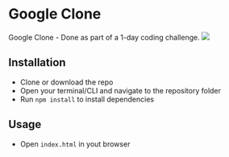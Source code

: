 # Google Clone
Google Clone - Done as part of a 1-day coding challenge.
![](GoogleCloneUX.gif)

## Installation

- Clone or download the repo
- Open your terminal/CLI and navigate to the repository folder
- Run `npm install` to install dependencies

## Usage

- Open `index.html` in yout browser
